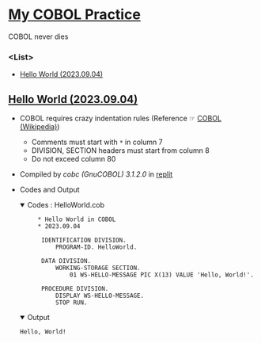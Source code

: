 # [My COBOL Practice](../README.md#my-cobol-practice)

COBOL never dies


### \<List>

- [Hello World (2023.09.04)](#hello-world-20230904)


## [Hello World (2023.09.04)](#list)

- COBOL requires crazy indentation rules (Reference ☞ [COBOL (Wikipedia)](https://en.wikipedia.org/wiki/COBOL))
  - Comments must start with `*` in column 7
  - DIVISION, SECTION headers must start from column 8
  - Do not exceed column 80
- Compiled by *cobc (GnuCOBOL) 3.1.2.0* in [replit](https://replit.com/)
- Codes and Output
  <details open="">
    <summary>Codes : HelloWorld.cob</summary>

  ```cobol
       * Hello World in COBOL
       * 2023.09.04

        IDENTIFICATION DIVISION.
            PROGRAM-ID. HelloWorld.

        DATA DIVISION.
            WORKING-STORAGE SECTION.
                01 WS-HELLO-MESSAGE PIC X(13) VALUE 'Hello, World!'.

        PROCEDURE DIVISION.
            DISPLAY WS-HELLO-MESSAGE.
            STOP RUN.
  ```
  </details>
  <details open="">
    <summary>Output</summary>

  ```cobol
  Hello, World!
  ```
  </details>
